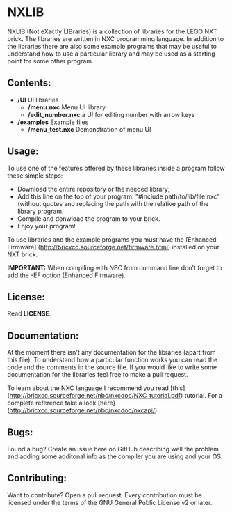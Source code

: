 NXLIB
=====

NXLIB (Not eXactly LIBraries) is a collection of libraries for the LEGO NXT brick.
The libraries are written in NXC programming language.
In addition to the libraries there are also some example programs that may be useful to understand how to use a particular library and may be used as a starting point for some other program.

Contents:
---------

 - **/UI** UI libraries
   - **/menu.nxc** Menu UI library
   - **/edit_number.nxc** a UI for editing number with arrow keys
 - **/examples** Example files
   - **/menu_test.nxc** Demonstration of menu UI
    
Usage:
------

To use one of the features offered by these libraries inside a program follow these simple steps:
 - Download the entire repository or the needed library;
 - Add this line on the top of your program: "#include path/to/lib/file.nxc" (without quotes and replacing the path with the relative path of the library program.
 - Compile and donwload the program to your brick.
 - Enjoy your program!

To use libraries and the example programs you must have the [Enhanced Firmware] (http://bricxcc.sourceforge.net/firmware.html) installed on your NXT brick.

**IMPORTANT:** When compiling with NBC from command line don't forget to add the -EF option (Enhanced Firmware).

License:
--------

Read **LICENSE**.

Documentation:
--------------

At the moment there isn't any documentation for the libraries (apart from this file).
To understand how a particular function works you can read the code and the comments in the source file.
If you would like to write some documentation for the libraries feel free to make a pull request.

To learn about the NXC language I recommend you read [this] (http://bricxcc.sourceforge.net/nbc/nxcdoc/NXC_tutorial.pdf) tutorial. For a complete reference take a look [here] (http://bricxcc.sourceforge.net/nbc/nxcdoc/nxcapi/).

Bugs:
-----

Found a bug?
Create an issue here on GitHub describing well the problem and adding some additonal info as the compiler you are using and your OS.

Contributing:
-------------

Want to contribute?
Open a pull request. Every contribution must be licensed under the terms of the GNU General Public License v2 or later.
